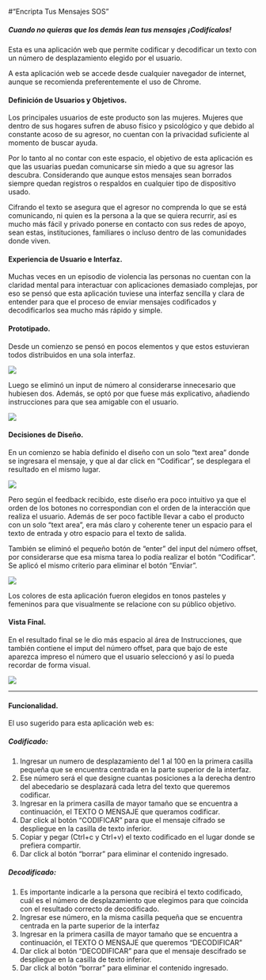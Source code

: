 #“Encripta Tus Mensajes SOS”
##### Cuando no quieras que los demás lean tus mensajes ¡Codifícalos!

Esta es una aplicación web que permite codificar y decodificar un texto con un número de desplazamiento elegido por el usuario.

A esta aplicación web se accede desde cualquier navegador de internet, aunque se recomienda preferentemente el uso de Chrome.

#### Definición de Usuarios y Objetivos.

Los principales usuarios de este producto son las mujeres. Mujeres que dentro de sus hogares sufren de abuso  físico y psicológico y que debido al constante acoso de su agresor, no cuentan con la privacidad suficiente al momento de buscar ayuda.

Por lo tanto al no contar con este espacio, el objetivo de esta aplicación es que las usuarias puedan comunicarse sin miedo a que su agresor las descubra. Considerando que aunque estos mensajes sean borrados siempre quedan registros o respaldos en cualquier tipo de dispositivo usado.

Cifrando el texto se asegura que el agresor no comprenda lo que se está comunicando, ni quien es la persona a la que se quiera recurrir, así es mucho más fácil y privado ponerse en contacto con sus redes de apoyo, sean estas, instituciones, familiares o incluso dentro de las comunidades donde viven. 

#### Experiencia de Usuario e Interfaz.

Muchas veces en un episodio de violencia las personas no cuentan con la claridad mental para interactuar con aplicaciones demasiado complejas, por  eso se pensó que esta aplicación tuviese una interfaz sencilla y clara de entender para que el proceso de enviar mensajes codificados y decodificarlos sea mucho más rápido y simple. 

#### Prototipado.
Desde un comienzo se pensó en pocos elementos y que estos estuvieran todos distribuidos en una sola interfaz.

![](https://i.ibb.co/zJfbKdF/1ersketch.png)

Luego se eliminó un input de número al considerarse innecesario que hubiesen dos. Además, se optó por que fuese más explicativo, añadiendo instrucciones para que sea amigable con el usuario.

![](https://i.ibb.co/ZmL0F2Q/2dosketch.png)

#### Decisiones de Diseño.

En un comienzo se había definido el diseño con un solo “text area” donde se ingresara el mensaje, y que al dar click en “Codificar”, se desplegara el resultado en el mismo lugar.

![](https://i.ibb.co/Lz5CsDw/figma1.png)

Pero según el feedback recibido, este diseño era poco intuitivo ya que el orden de los botones no correspondian con el orden de la interacción que realiza el usuario. Además de ser poco factible llevar a cabo el producto con un solo “text area”, era más claro y coherente tener un espacio para el texto de entrada y otro espacio para el texto de salida.

También se eliminó el pequeño botón de “enter” del input del número offset, por considerarse que esa misma tarea lo podía realizar el botón “Codificar”.  Se aplicó el mismo criterio para eliminar el botón “Enviar”.

![](https://i.ibb.co/7gC50sL/figma2.png)

Los colores de esta aplicación  fueron elegidos en tonos pasteles y femeninos para que visualmente se relacione con su público objetivo.

#### Vista Final.

En el resultado final se le dio más espacio al área de Instrucciones, que también contiene el imput del número offset, para que bajo de este aparezca impreso el número que el usuario seleccionó y así lo pueda recordar de forma visual.

![](https://i.ibb.co/WFWJKXq/Final.png)

----

#### Funcionalidad.

El uso sugerido para esta aplicación web es:

##### Codificado:

 1. Ingresar un numero de desplazamiento del 1 al 100 en la primera casilla pequeña que se encuentra centrada en la parte superior de la interfaz. 
 2. Ese número será el que designe cuantas posiciones a la derecha dentro del abecedario se desplazará cada letra del texto que queremos codificar.
 3. Ingresar en la primera casilla de mayor tamaño que se encuentra a continuación, el TEXTO O MENSAJE que queramos codificar.
 4. Dar click al botón “CODIFICAR”  para que el mensaje cifrado se despliegue en la casilla de texto inferior. 
 5. Copiar y pegar (Ctrl+c y Ctrl+v) el texto codificado en el lugar donde se prefiera compartir.
 6. Dar click al botón “borrar” para eliminar el contenido ingresado.

##### Decodificado:

 1. Es importante indicarle a  la persona que recibirá el texto codificado, cuál es el número de desplazamiento que elegimos para que coincida  con el resultado correcto de decodificado.
 2. Ingresar ese número, en la misma casilla pequeña que se encuentra centrada en la parte superior de la interfaz 
 3. Ingresar en la primera casilla de mayor tamaño que se encuentra a continuación, el TEXTO O MENSAJE que queremos “DECODIFICAR”
 4. Dar click al botón “DECODIFICAR”  para que el mensaje descifrado se despliegue en la casilla de texto inferior. 
 5. Dar click al botón “borrar” para eliminar el contenido ingresado.